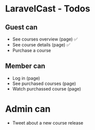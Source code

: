 # LaravelCast - Todos

## Guest can

-   See courses overview (page) ✅
-   See course details (page) ✅
-   Purchase a course

## Member can

-   Log in (page)
-   See purchased courses (page)
-   Watch purchassed course (page)

# Admin can

-   Tweet about a new course release
